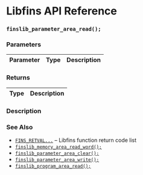 # Libfins API Reference

### `finslib_parameter_area_read();`

### Parameters

| Parameter | Type | Description |
| :--- | :--- | :--- |

### Returns

| Type | Description |
| :--- | :--- |

### Description

### See Also

* [`FINS_RETVAL...`](FINS_RETVAL.md) &ndash; Libfins function return code list
* [`finslib_memory_area_read_word();`](finslib_memory_area_read_word.md)
* [`finslib_parameter_area_clear();`](finslib_parameter_area_clear.md)
* [`finslib_parameter_area_write();`](finslib_parameter_area_write.md)
* [`finslib_program_area_read();`](finslib_program_area_read.md)
